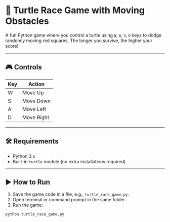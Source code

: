 # 🐢 Turtle Race Game with Moving Obstacles

A fun Python game where you control a turtle using `W`, `A`, `S`, `D` keys to dodge randomly moving red squares. The longer you survive, the higher your score!

---

## 🎮 Controls

| Key | Action         |
|-----|----------------|
| W   | Move Up        |
| S   | Move Down      |
| A   | Move Left      |
| D   | Move Right     |

---

## 🛠 Requirements

- Python 3.x
- Built-in `turtle` module (no extra installations required)

---

## ▶️ How to Run

1. Save the game code in a file, e.g., `turtle_race_game.py`.
2. Open terminal or command prompt in the same folder.
3. Run the game:

```bash
python turtle_race_game.py
